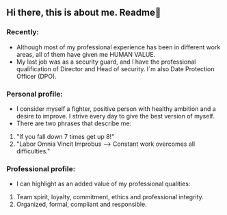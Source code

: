 ## Hi there, this is about me. Readme👋

### Recently:
- Although most of my professional experience has been in different work areas, all of them have given me HUMAN VALUE.
- My last job was as a security guard, and I have the professional qualification of Director and Head of security. I´m also Date Protection Officer (DPO).
  
### Personal profile:
- I consider myself a fighter, positive person with healthy ambition and a desire to improve. I strive every day to give the best version of myself.
- There are two phrases that describe me:
1. "If you fall down 7 times get up 8!"
2. "Labor Omnia Vincit Improbus --> Constant work overcomes all difficulties."

### Professional profile:
- I can highlight as an added value of my professional qualities:
1. Team spirit, loyalty, commitment, ethics and professional integrity.
2. Organized, formal, compliant and responsible.
